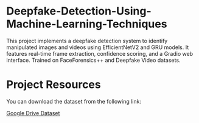 # Deepfake-Detection-Using-Machine-Learning-Techniques
This project implements a deepfake detection system to identify manipulated images and videos using EfficientNetV2 and GRU models. It features real-time frame extraction, confidence scoring, and a Gradio web interface. Trained on FaceForensics++ and Deepfake Video datasets.
# Project Resources

You can download the dataset from the following link:

[Google Drive Dataset](https://drive.google.com/drive/folders/1HsymAob6rm4ytc_-H5u3i8XIbhKQsm3C?usp=drive_link)

